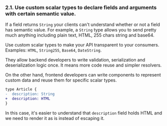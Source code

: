 ### 2.1. Use custom scalar types to declare fields and arguments with certain semantic value.

If a field returns `String` your clients can't understand whether or not a field has semantic value. For example, a `String` type allows you to send pretty much anything including plain text, HTML, 255 chars string and base64.

Use custom scalar types to make your API transparent to your consumers. Examples: `HTML`, `String255`, `Base64`, `DateString`.

They allow backend developers to write validation, serialization and deserialization logic once. It means more code reuse and simpler resolvers.

On the other hand, frontend developers can write components to represent custom data and reuse them for specific scalar types.

```diff
type Article {
-  description: String
+  description: HTML
}
```

In this case, it's easier to understand that `description` field holds HTML and we need to render it as is instead of escaping it.
